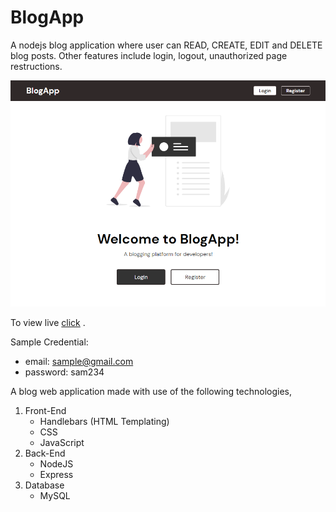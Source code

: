 # BlogApp 

A nodejs blog application where user can READ, CREATE, EDIT and DELETE blog posts. Other features include login, logout, unauthorized page restructions. 

![Preview of webapp](https://raw.githubusercontent.com/DineshRout779/BlogApp/main/public/imgs/preview.png)

To view live [click](https://agile-eyrie-30726.herokuapp.com/) .

Sample Credential:
  - email: sample@gmail.com
  - password: sam234

A blog web application made with use of the following technologies,
1. Front-End 
   - Handlebars (HTML Templating)
   - CSS
   - JavaScript
2. Back-End
    - NodeJS
    - Express
3. Database 
    - MySQL
